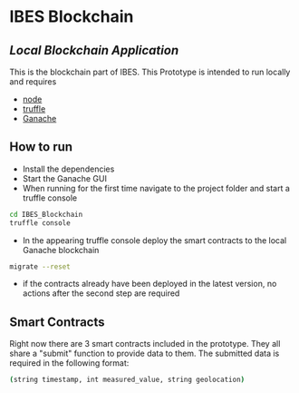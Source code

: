 # IBES Blockchain
## _Local Blockchain Application_

This is the blockchain part of IBES. This Prototype is intended to run locally and requires 

- [node] 
- [truffle]
- [Ganache]

## How to run
- Install the dependencies 
- Start the Ganache GUI
- When running for the first time navigate to the project folder and start a truffle console
```sh
cd IBES_Blockchain
truffle console
```
- In the appearing truffle console deploy the smart contracts to the local Ganache blockchain
```sh
migrate --reset
```
- if the contracts already have been deployed in the latest version, 
  no actions after the second step are required

## Smart Contracts

Right now there are 3 smart contracts included in the prototype. They all share a "submit" function to provide data to them. The submitted data is required in the following format:

```sh
(string timestamp, int measured_value, string geolocation)
```


[//]: # (These are reference links)

   [node]: <https://nodejs.org/en/>
   [truffle]: <https://www.trufflesuite.com/truffler>
   [Ganache]: <https://www.trufflesuite.com/ganache>
   

